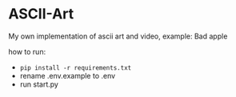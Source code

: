 # ASCII-Art
My own implementation of ascii art and video, example: Bad apple

how to run:
- `pip install -r requirements.txt`
- rename .env.example to .env 
- run start.py
